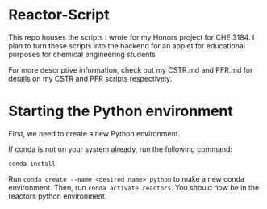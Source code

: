# Reactor-Script
This repo houses the scripts I wrote for my Honors project for CHE 3184.  I plan to turn these scripts into the backend for an applet for educational purposes for chemical engineering students

For more descriptive information, check out my CSTR.md and PFR.md for details on my CSTR and PFR scripts respectively.

# Starting the Python environment
First, we need to create a new Python environment.  

If conda is not on your system already, run the following command:
```
conda install
```

Run ``conda create --name <desired name> python`` to make a new conda environment.  Then, run ``conda activate reactors``.  You should now be in the reactors python environment.